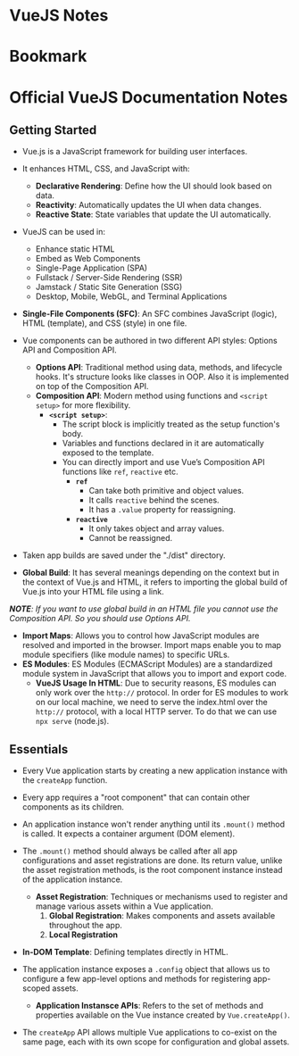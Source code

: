 
# VueJS Notes
# Bookmark

# Official VueJS Documentation Notes
## Getting Started
+ Vue.js is a JavaScript framework for building user interfaces.
+ It enhances HTML, CSS, and JavaScript with:
  - **Declarative Rendering**: Define how the UI should look based on data.
  - **Reactivity**: Automatically updates the UI when data changes.
  - **Reactive State**: State variables that update the UI automatically.

+ VueJS can be used in:
  - Enhance static HTML
  - Embed as Web Components
  - Single-Page Application (SPA)
  - Fullstack / Server-Side Rendering (SSR)
  - Jamstack / Static Site Generation (SSG)
  - Desktop, Mobile, WebGL, and Terminal Applications

+ **Single-File Components (SFC)**: An SFC combines JavaScript (logic), HTML (template), and CSS (style) in one file.

+ Vue components can be authored in two different API styles: Options API and Composition API.
  - **Options API**: Traditional method using data, methods, and lifecycle hooks. It's structure looks like classes in OOP. Also it is implemented on top of the Composition API.
  - **Composition API**: Modern method using functions and `<script setup>` for more flexibility.
    + **`<script setup>`**:
      - The script block is implicitly treated as the setup function's body.
      - Variables and functions declared in it are automatically exposed to the template.
      - You can directly import and use Vue’s Composition API functions like `ref`, `reactive` etc.
        + **`ref`**
          - Can take both primitive and object values.
          - It calls `reactive` behind the scenes.
          - It has a `.value` property for reassigning.
        + **`reactive`**
          - It only takes object and array values.
          - Cannot be reassigned.

+ Taken app builds are saved under the "./dist" directory.
+ **Global Build**: It has several meanings depending on the context but in the context of Vue.js and HTML, it refers to importing the global build of Vue.js into your HTML file using a link.

***NOTE**: If you want to use global build in an HTML file you cannot use the Composition API. So you should use Options API.*

+ **Import Maps**: Allows you to control how JavaScript modules are resolved and imported in the browser. Import maps enable you to map module specifiers (like module names) to specific URLs.
+ **ES Modules**: ES Modules (ECMAScript Modules) are a standardized module system in JavaScript that allows you to import and export code.
  - **VueJS Usage In HTML**: Due to security reasons, ES modules can only work over the `http://` protocol. In order for ES modules to work on our local machine, we need to serve the index.html over the `http://` protocol, with a local HTTP server. To do that we can use `npx serve` (node.js).

## Essentials
+ Every Vue application starts by creating a new application instance with the `createApp` function.
+ Every app requires a "root component" that can contain other components as its children.
+ An application instance won't render anything until its `.mount()` method is called. It expects a container argument (DOM element).

+ The `.mount()` method should always be called after all app configurations and asset registrations are done. Its return value, unlike the asset registration methods, is the root component instance instead of the application instance.
  - **Asset Registration**: Techniques or mechanisms used to register and manage various assets within a Vue application.
    1. **Global Registration**: Makes components and assets available throughout the app.
    2. **Local Registration**

+ **In-DOM Template**: Defining templates directly in HTML.
+ The application instance exposes a `.config` object that allows us to configure a few app-level options and methods for registering app-scoped assets.
  - **Application Instansce APIs**: Refers to the set of methods and properties available on the Vue instance created by `Vue.createApp()`.

+ The `createApp` API allows multiple Vue applications to co-exist on the same page, each with its own scope for configuration and global assets.